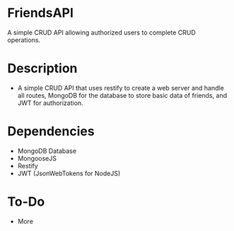 # FriendsAPI
A simple CRUD API allowing authorized users to complete CRUD operations.

# Description
- A simple CRUD API that uses restify to create a web server and handle all routes, MongoDB for the database to store basic data of friends, and JWT for authorization.

# Dependencies
- MongoDB Database
- MongooseJS
- Restify
- JWT (JsonWebTokens for NodeJS)

# To-Do
- More
